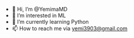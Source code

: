 - 👋 Hi, I’m @YemimaMD
- 👀 I’m interested in ML
- 🌱 I’m currently learning Python
- 📫 How to reach me via yemi3903@gmail.com


